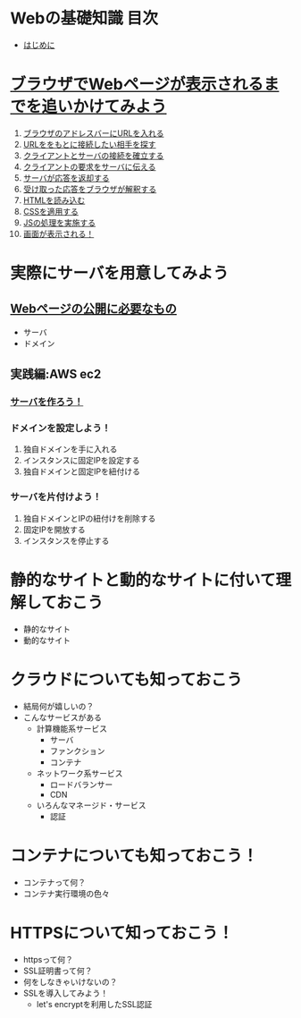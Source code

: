 # Webの基礎知識 目次
- [はじめに](start.md)

# [ブラウザでWebページが表示されるまでを追いかけてみよう](web_browse/)
1. [ブラウザのアドレスバーにURLを入れる](web_browse/1.md)
2. [URLををもとに接続したい相手を探す](web_browse/2.md)
3. [クライアントとサーバの接続を確立する](web_browse/3.md)
4. [クライアントの要求をサーバに伝える](web_browse/4.md)
5. [サーバが応答を返却する](web_browse/5.md)
6. [受け取った応答をブラウザが解釈する](web_browse/6.md)
7. [HTMLを読み込む](web_browse/7.md)
8. [CSSを適用する](web_browse/8.md)
9. [JSの処理を実施する](web_browse/9.md)
10. [画面が表示される！](web_browse/10.md)

# 実際にサーバを用意してみよう
## [Webページの公開に必要なもの](handson/server/necessary.md)
- サーバ
- ドメイン
## 実践編:AWS ec2
### [サーバを作ろう！](handson/server/aws_ec2/server_1.md)
### ドメインを設定しよう！
1. 独自ドメインを手に入れる
2. インスタンスに固定IPを設定する
3. 独自ドメインと固定IPを紐付ける
### サーバを片付けよう！
1. 独自ドメインとIPの紐付けを削除する
2. 固定IPを開放する
3. インスタンスを停止する

# 静的なサイトと動的なサイトに付いて理解しておこう
- 静的なサイト
- 動的なサイト

# クラウドについても知っておこう
- 結局何が嬉しいの？
- こんなサービスがある
    - 計算機能系サービス
        - サーバ
        - ファンクション
        - コンテナ
    - ネットワーク系サービス
        - ロードバランサー
        - CDN
    - いろんなマネージド・サービス
        - 認証

# コンテナについても知っておこう！
- コンテナって何？
- コンテナ実行環境の色々

# HTTPSについて知っておこう！
- httpsって何？
- SSL証明書って何？
- 何をしなきゃいけないの？
- SSLを導入してみよう！
    - let's encryptを利用したSSL認証
